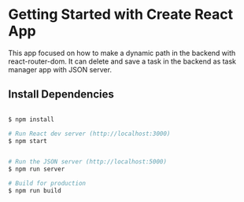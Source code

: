 # Getting Started with Create React App

This app focused on how to make a dynamic path in the backend with react-router-dom. It can delete and save a task in the backend as task manager app with JSON server.

## Install Dependencies

```bash

$ npm install

# Run React dev server (http://localhost:3000)
$ npm start


# Run the JSON server (http://localhost:5000)
$ npm run server

# Build for production
$ npm run build
```

